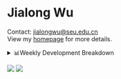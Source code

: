 #  Jialong Wu

Contact: jialongwu@seu.edu.cn<br>
View my [homepage](https://callanwu.github.io/) for more details.

<details><summary>📊Weekly Development Breakdown</summary>

<!--START_SECTION:waka-->

```txt
From: 17 September 2024 - To: 24 September 2024

Total Time: 13 hrs

Python       9 hrs 40 mins   ██████████████████▓░░░░░░   74.35 %
Bash         58 mins         ██░░░░░░░░░░░░░░░░░░░░░░░   07.54 %
JSON         58 mins         ██░░░░░░░░░░░░░░░░░░░░░░░   07.45 %
Other        23 mins         ▓░░░░░░░░░░░░░░░░░░░░░░░░   03.03 %
Text         23 mins         ▓░░░░░░░░░░░░░░░░░░░░░░░░   02.97 %
```

<!--END_SECTION:waka-->

[![wakatime](https://wakatime.com/badge/user/c6720b29-9431-4a60-bc9d-e1fb2b6bd65f.svg)](https://wakatime.com/@c6720b29-9431-4a60-bc9d-e1fb2b6bd65f)
</details>

[![](https://img.shields.io/badge/Google%20Scholar-4385FE.svg?&color=d6d6d6&style=flat-square&logo=google-scholar)](https://scholar.google.com/citations?user=6eg2m4YAAAAJ)
![](https://komarev.com/ghpvc/?username=callanwu)

